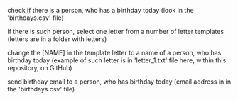 
check if there is a person, who has a birthday today (look in the 'birthdays.csv' file)

if there is such person, select one letter from a number of letter templates (letters are in a folder with letters) 

change the [NAME] in the template letter to a name of a person, who has birthday today (example of such letter is in 'letter_1.txt' file here, within this repository, on GitHub)

send birthday email to a person, who has birthday today (email address in in the 'birthdays.csv' file)
